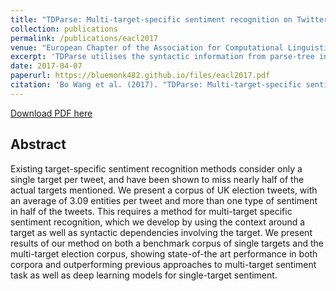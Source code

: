 ```yaml
---
title: "TDParse: Multi-target-specific sentiment recognition on Twitter"
collection: publications
permalink: /publications/eacl2017
venue: "European Chapter of the Association for Computational Linguistics (EACL)"
excerpt: 'TDParse utilises the syntactic information from parse-tree in conjunction with the left-right context of the target and achieves the state-of-the-art performance on both the benchmarking single-target corpus and new multi-target election data.'
date: 2017-04-07
paperurl: https://bluemonk482.github.io/files/eacl2017.pdf
citation: 'Bo Wang et al. (2017). "TDParse: Multi-target-specific sentiment recognition on Twitter" <i>The 15th Conference of the European Chapter of the Association for Computational Linguistics (EACL)</i>, 2017'
---
```


<a href='https://bluemonk482.github.io/files/eacl2017.pdf'>Download PDF here</a>

## Abstract
Existing target-specific sentiment recognition methods consider only a single target per tweet, and have been shown to miss nearly half of the actual targets mentioned. We present a corpus of UK election tweets, with an average of 3.09 entities per tweet and more than one type of sentiment in half of the tweets. This requires a method for multi-target specific sentiment recognition, which we develop by using the context around a target as well as syntactic dependencies involving the target. We present results of our method on both a benchmark corpus of single targets and the multi-target election corpus, showing state-of-the art performance in both corpora and outperforming previous approaches to multi-target sentiment task as well as deep learning models for single-target sentiment.
